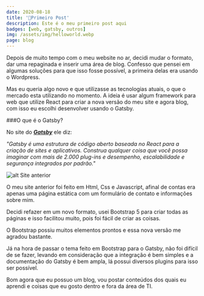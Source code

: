 ```yaml
---
date: 2020-08-18
title: '🎉Primeiro Post'
description: Este é o meu primeiro post aqui
badges: [web, gatsby, outros]
img: /assets/img/helloworld.webp
page: blog
---
```


Depois de muito tempo com o meu website no ar, decidi mudar o formato, dar uma repaginada e inserir uma área de blog. Confesso que pensei em algumas soluções para que isso fosse possível, a primeira delas era usando o Wordpress. 

Mas eu queria algo novo e que utilizasse as tecnologias atuais, o que o mercado esta utilizando no momento. A ideia é usar algum framework para web que utilize React para criar a nova versão do meu site e agora blog, com isso eu escolhi desenvolver usando o Gatsby.

###O que é o Gatsby?

No site do ***<a href="https://gatsbyjs.com" target="_blank">Gatsby</a>*** ele diz:

*"Gatsby é uma estrutura de código aberto baseada no React para a criação de sites e aplicativos. Construa qualquer coisa que você possa imaginar com mais de 2.000 plug-ins e desempenho, escalabilidade e segurança integrados por padrão."*

![alt Site anterior](/assets/img/siteantigo.webp "Site Anterior")

O meu site anterior foi feito em Html, Css e Javascript, afinal de contas era apenas uma página estática com um formulário de contato e informações sobre mim.

Decidi refazer em um novo formato, usei Bootstrap 5 para criar todas as páginas e isso facilitou muito, pois foi fácil de criar as coisas. 

O Bootstrap possiu muitos elementos prontos e essa nova versão me agradou bastante.

Já na hora de passar o tema feito em Bootstrap para o Gatsby, não foi difícil de se fazer, levando em consideração que a integração é bem simples e a documentação do Gatsby é bem ampla, lá possui diversos plugins para isso ser possível.

Bom agora que eu possuo um blog, vou postar conteúdos dos quais eu aprendi e coisas que eu gosto dentro e fora da área de TI.